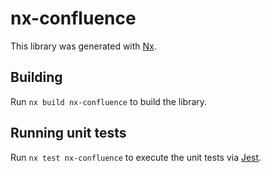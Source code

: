 # nx-confluence

This library was generated with [Nx](https://nx.dev).

## Building

Run `nx build nx-confluence` to build the library.

## Running unit tests

Run `nx test nx-confluence` to execute the unit tests via [Jest](https://jestjs.io).
